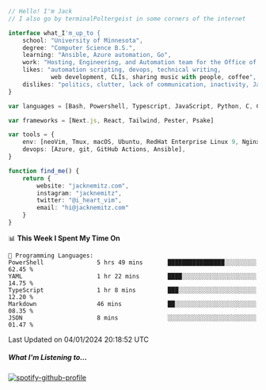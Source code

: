 ```typescript
// Hello! I'm Jack
// I also go by terminalPoltergeist in some corners of the internet

interface what_I'm_up_to {
    school: "University of Minnesota",
    degree: "Computer Science B.S.",
    learning: "Ansible, Azure automation, Go",
    work: "Hosting, Engineering, and Automation team for the Office of Information Technology at UMN",
    likes: "automation scripting, devops, technical writing,
            web development, CLIs, sharing music with people, coffee",
    dislikes: "politics, clutter, lack of communication, inactivity, Java",
}

var languages = [Bash, Powershell, Typescript, JavaScript, Python, C, C++]

var frameworks = [Next.js, React, Tailwind, Pester, Psake]

var tools = {
    env: [neoVim, Tmux, macOS, Ubuntu, RedHat Enterprise Linux 9, Nginx, DigitalOcean, Cloudflare],
    devops: [Azure, git, GitHub Actions, Ansible],
}

function find_me() {
    return {
        website: "jacknemitz.com",
        instagram: "jacknemitz",
        twitter: "@i_heart_vim",
        email: "hi@jacknemitz.com"
    }
}
```

<!--START_SECTION:waka-->
📊 **This Week I Spent My Time On** 

```text
💬 Programming Languages: 
PowerShell               5 hrs 49 mins       ████████████████░░░░░░░░░   62.45 % 
YAML                     1 hr 22 mins        ████░░░░░░░░░░░░░░░░░░░░░   14.75 % 
TypeScript               1 hr 8 mins         ███░░░░░░░░░░░░░░░░░░░░░░   12.20 % 
Markdown                 46 mins             ██░░░░░░░░░░░░░░░░░░░░░░░   08.35 % 
JSON                     8 mins              ░░░░░░░░░░░░░░░░░░░░░░░░░   01.47 % 
```


 Last Updated on 04/01/2024 20:18:52 UTC
<!--END_SECTION:waka-->

##### What I'm Listening to...

[![spotify-github-profile](https://spotify-github-profile.vercel.app/api/view?uid=jack.nemitz&cover_image=true&show_offline=true&bar_color=53b14f&bar_color_cover=false&background_color=121212FF)](https://spotify-github-profile.vercel.app/api/view?uid=jack.nemitz&redirect=true)

